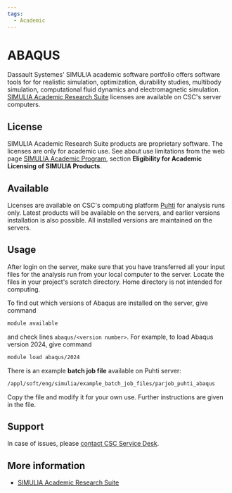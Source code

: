 ```yaml
---
tags:
  - Academic
---
```


# ABAQUS

Dassault Systemes' SIMULIA academic software portfolio offers software tools for for realistic simulation, optimization, durability studies, multibody simulation, computational fluid dynamics and electromagnetic simulation. [SIMULIA Academic Research Suite](https://www.3ds.com/products-services/simulia/academia/) licenses are available on CSC's server computers. 

## License

SIMULIA Academic Research Suite products are proprietary software. The licenses are only for academic use. See about use limitations from the web page [SIMULIA Academic Program](https://edu.3ds.com/en/software/simulia-academic), section **Eligibility for Academic Licensing of SIMULIA Products**.

## Available

Licenses are available on CSC's computing platform [Puhti](../computing/available-systems.md) for analysis runs only. Latest products will be available on the servers, and earlier versions installation is also possible.  All installed versions are maintained on the servers.

## Usage

After login on the server, make sure that you have transferred all your input files for the analysis run from your local computer to the server. Locate the files in your project's scratch directory. Home directory is not intended for computing.

To find out which versions of Abaqus are installed on the server, give command

```bash
module available
```

and check lines `abaqus/<version number>`. For example, to load Abaqus version 2024, give command

```bash
module load abaqus/2024
```

There is an example **batch job file** available on Puhti server:

```bash
/appl/soft/eng/simulia/example_batch_job_files/parjob_puhti_abaqus
```

Copy the file and modify it for your own use. Further instructions are given in the file.

## Support

In case of issues, please [contact CSC Service Desk](../support/contact.md).

## More information

* [SIMULIA Academic Research Suite](https://www.3ds.com/products-services/simulia/academia/)
